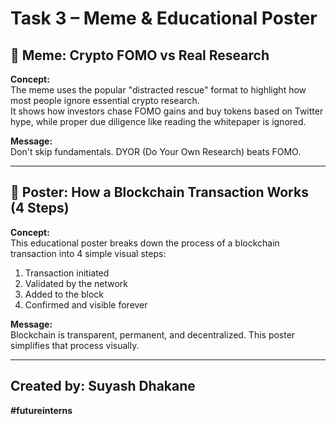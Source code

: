 # Task 3 – Meme & Educational Poster

## 🎨 Meme: Crypto FOMO vs Real Research

**Concept:**  
The meme uses the popular "distracted rescue" format to highlight how most people ignore essential crypto research.  
It shows how investors chase FOMO gains and buy tokens based on Twitter hype, while proper due diligence like reading the whitepaper is ignored.

**Message:**  
Don't skip fundamentals. DYOR (Do Your Own Research) beats FOMO.

---

## 📘 Poster: How a Blockchain Transaction Works (4 Steps)

**Concept:**  
This educational poster breaks down the process of a blockchain transaction into 4 simple visual steps:
1. Transaction initiated
2. Validated by the network
3. Added to the block
4. Confirmed and visible forever

**Message:**  
Blockchain is transparent, permanent, and decentralized. This poster simplifies that process visually.

---

## Created by: Suyash Dhakane  
**#futureinterns**
